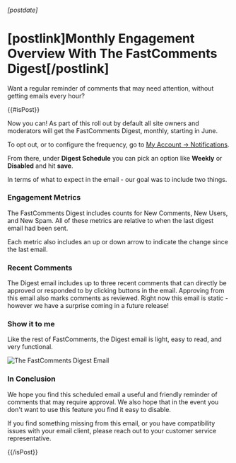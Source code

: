###### [postdate]
# [postlink]Monthly Engagement Overview With The FastComments Digest[/postlink]

Want a regular reminder of comments that may need attention, without getting emails every hour?

{{#isPost}}

Now you can! As part of this roll out by default all site owners and moderators will get the FastComments Digest, monthly, starting in June.

To opt out, or to configure the frequency, go to <a href="https://fastcomments.com/auth/my-account/edit-notifications" target="_blank">My Account -> Notifications</a>.

From there, under **Digest Schedule** you can pick an option like **Weekly** or **Disabled** and hit **save**.

In terms of what to expect in the email - our goal was to include two things.

### Engagement Metrics

The FastComments Digest includes counts for New Comments, New Users, and New Spam. All of these metrics are relative to when the last digest email had been sent.

Each metric also includes an up or down arrow to indicate the change since the last email.

### Recent Comments

The Digest email includes up to three recent comments that can directly be approved or responded to by clicking buttons in the email. Approving from this email also
marks comments as reviewed. Right now this email is static - however we have a surprise coming in a future release!

### Show it to me

Like the rest of FastComments, the Digest email is light, easy to read, and very functional.

<img 
    src="images/fc-digest-email.png"
    alt="The FastComments Digest Email"
    title="The FastComments Digest Email"
    class='lozad' />

### In Conclusion

We hope you find this scheduled email a useful and friendly reminder of comments that may require approval. We also hope that in the event you don't want
to use this feature you find it easy to disable.

If you find something missing from this email, or you have compatibility issues with your email client, please reach out to your customer service representative.

{{/isPost}}

